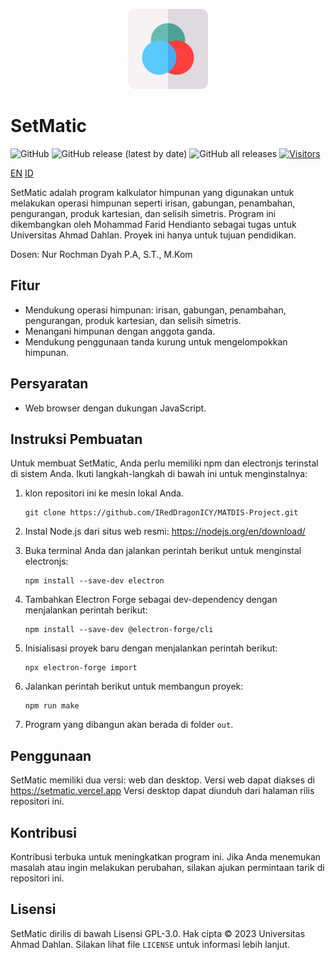 <p align="center">
    <img src="./lib/imgs/icon/icon.png" width="128" height="128" alt="SetMatic">
</p>

# SetMatic
![GitHub](https://img.shields.io/github/license/IRedDragonICY/MATDIS-Project?style=flat-square)
![GitHub release (latest by date)](https://img.shields.io/github/v/release/IRedDragonICY/MATDIS-Project?style=flat-square)
![GitHub all releases](https://img.shields.io/github/downloads/IRedDragonICY/MATDIS-Project/total?style=flat-square)
[![Visitors](https://api.visitorbadge.io/api/visitors?path=https%3A%2F%2Fgithub.com%2FIRedDragonICY%2FMATDIS-Project&label=Visitors&countColor=%23263759)](https://visitorbadge.io/status?path=https%3A%2F%2Fgithub.com%2FIRedDragonICY%2FMATDIS-Project)

[EN](https://github.com/IRedDragonICY/MATDIS-Project/blob/1.0/README.md)
[ID](https://github.com/IRedDragonICY/MATDIS-Project/blob/1.0/README_ID.md)

SetMatic adalah program kalkulator himpunan yang digunakan untuk melakukan operasi himpunan seperti irisan, gabungan, penambahan, pengurangan, produk kartesian, dan selisih simetris. Program ini dikembangkan oleh Mohammad Farid Hendianto sebagai tugas untuk Universitas Ahmad Dahlan. Proyek ini hanya untuk tujuan pendidikan.

Dosen: Nur Rochman Dyah P.A, S.T., M.Kom
## Fitur

- Mendukung operasi himpunan: irisan, gabungan, penambahan, pengurangan, produk kartesian, dan selisih simetris.
- Menangani himpunan dengan anggota ganda.
- Mendukung penggunaan tanda kurung untuk mengelompokkan himpunan.

## Persyaratan

- Web browser dengan dukungan JavaScript.

## Instruksi Pembuatan

Untuk membuat SetMatic, Anda perlu memiliki npm dan electronjs terinstal di sistem Anda. Ikuti langkah-langkah di bawah ini untuk menginstalnya:
1. klon repositori ini ke mesin lokal Anda.  

    ```
    git clone https://github.com/IRedDragonICY/MATDIS-Project.git
    ```

2. Instal Node.js dari situs web resmi: https://nodejs.org/en/download/
3. Buka terminal Anda dan jalankan perintah berikut untuk menginstal electronjs:

    ```
    npm install --save-dev electron
    ```
4. Tambahkan Electron Forge sebagai dev-dependency dengan menjalankan perintah berikut:

    ```
    npm install --save-dev @electron-forge/cli 
    ```
5. Inisialisasi proyek baru dengan menjalankan perintah berikut:

    ```
    npx electron-forge import
    ```
6. Jalankan perintah berikut untuk membangun proyek:

    ```
    npm run make
    ```
7. Program yang dibangun akan berada di folder `out`.

## Penggunaan
<!-- Jelaskan bahwa ada dua aplikasi yaitu aplikasi web dan aplikasi -->
SetMatic memiliki dua versi: web dan desktop. Versi web dapat diakses di https://setmatic.vercel.app Versi desktop dapat diunduh dari halaman rilis repositori ini.

## Kontribusi

Kontribusi terbuka untuk meningkatkan program ini. Jika Anda menemukan masalah atau ingin melakukan perubahan, silakan ajukan permintaan tarik di repositori ini.

## Lisensi

SetMatic dirilis di bawah Lisensi GPL-3.0. Hak cipta © 2023 Universitas Ahmad Dahlan. Silakan lihat file `LICENSE` untuk informasi lebih lanjut.
